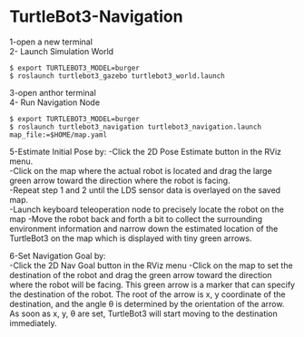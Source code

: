 # TurtleBot3-Navigation  
1-open a new terminal  
2- Launch Simulation World
 ```
$ export TURTLEBOT3_MODEL=burger
$ roslaunch turtlebot3_gazebo turtlebot3_world.launch

 ```
 3-open anthor terminal  
 4- Run Navigation Node  
  ```
$ export TURTLEBOT3_MODEL=burger
$ roslaunch turtlebot3_navigation turtlebot3_navigation.launch map_file:=$HOME/map.yaml

 ```
 5-Estimate Initial Pose by:
-Click the 2D Pose Estimate button in the RViz menu.  
-Click on the map where the actual robot is located and drag the large green arrow toward the direction where the robot is facing.  
-Repeat step 1 and 2 until the LDS sensor data is overlayed on the saved map.  
-Launch keyboard teleoperation node to precisely locate the robot on the map
-Move the robot back and forth a bit to collect the surrounding environment information and narrow down the estimated location of the TurtleBot3 on the map which is displayed with tiny green arrows.  

6-Set Navigation Goal by:  
-Click the 2D Nav Goal button in the RViz menu
-Click on the map to set the destination of the robot and drag the green arrow toward the direction where the robot will be facing.
This green arrow is a marker that can specify the destination of the robot.
The root of the arrow is x, y coordinate of the destination, and the angle θ is determined by the orientation of the arrow.
As soon as x, y, θ are set, TurtleBot3 will start moving to the destination immediately.



 
 
